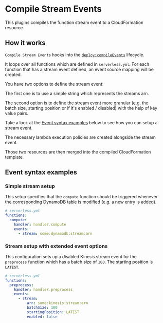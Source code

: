 # Compile Stream Events

This plugins compiles the function stream event to a CloudFormation resource.

## How it works

`Compile Stream Events` hooks into the [`deploy:compileEvents`](/lib/plugins/deploy) lifecycle.

It loops over all functions which are defined in `serverless.yml`. For each function that has a stream event defined,
an event source mapping will be created.

You have two options to define the stream event:

The first one is to use a simple string which represents the streams arn.

The second option is to define the stream event more granular (e.g. the batch size, starting position or if it's enabled / disabled) with the help of
key value pairs.

Take a look at the [Event syntax examples](#event-syntax-examples) below to see how you can setup a stream event.

The necessary lambda execution policies are created alongside the stream event.

Those two resources are then merged into the compiled CloudFormation template.

## Event syntax examples

### Simple stream setup

This setup specifies that the `compute` function should be triggered whenever the corresponding DynamoDB table is modified (e.g. a new entry is added).

```yml
# serverless.yml
functions:
  compute:
    handler: handler.compute
    events:
      - stream: some:dynamodb:stream:arn
```

### Stream setup with extended event options

This configuration sets up a disabled Kinesis stream event for the `preprocess` function which has a batch size of `100`. The starting position is
`LATEST`.

```yml
# serverless.yml
functions:
  preprocess:
    handler: handler.preprocess
    events:
      - stream:
          arn: some:kinesis:stream:arn
          batchSize: 100
          startingPosition: LATEST
          enabled: false
```

